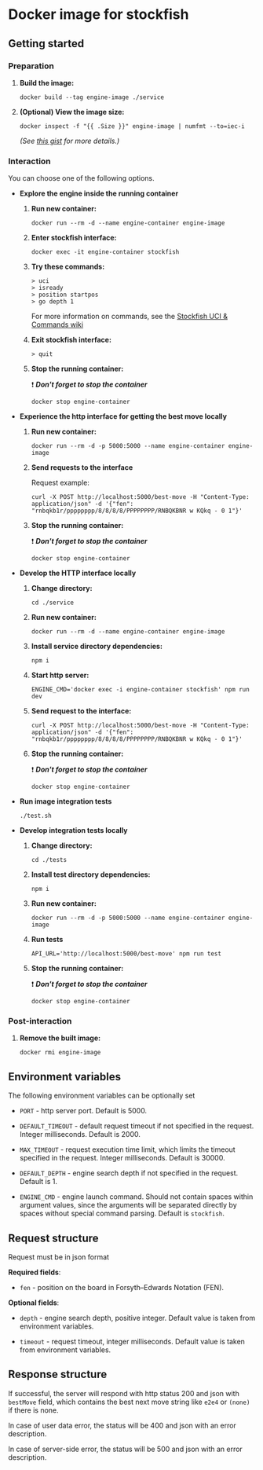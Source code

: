 # Docker image for stockfish

## Getting started

### Preparation

1. **Build the image:**

    ```
    docker build --tag engine-image ./service
    ```

2. **(Optional) View the image size:**

    ```
    docker inspect -f "{{ .Size }}" engine-image | numfmt --to=iec-i
    ```

    *(See [this gist](https://gist.github.com/MichaelSimons/fb588539dcefd9b5fdf45ba04c302db6) for more details.)*

### Interaction

You can choose one of the following options.

* **Explore the engine inside the running container**

    1. **Run new container:**

        ```
        docker run --rm -d --name engine-container engine-image
        ```

    2. **Enter stockfish interface:**

        ```
        docker exec -it engine-container stockfish
        ```

    3. **Try these commands:**

        ```
        > uci
        > isready
        > position startpos
        > go depth 1
        ```

        For more information on commands, see the [Stockfish UCI & Commands wiki](https://github.com/official-stockfish/Stockfish/wiki/UCI-&-Commands)

    4. **Exit stockfish interface:**

        ```
        > quit
        ```

    5. **Stop the running container:**

        ❗ **_Don't forget to stop the container_**

        ```
        docker stop engine-container
        ```

* **Experience the http interface for getting the best move locally**

    1. **Run new container:**

        ```
        docker run --rm -d -p 5000:5000 --name engine-container engine-image
        ```

    2. **Send requests to the interface**

        Request example:

        ```
        curl -X POST http://localhost:5000/best-move -H "Content-Type: application/json" -d '{"fen": "rnbqkb1r/pppppppp/8/8/8/8/PPPPPPPP/RNBQKBNR w KQkq - 0 1"}'
        ```

    3. **Stop the running container:**

        ❗ **_Don't forget to stop the container_**

        ```
        docker stop engine-container
        ```

* **Develop the HTTP interface locally**

    1. **Change directory:**

        ```
        cd ./service
        ```

    2. **Run new container:**

        ```
        docker run --rm -d --name engine-container engine-image
        ```

    3. **Install service directory dependencies:**

        ```
        npm i
        ```

    3. **Start http server:**

        ```
        ENGINE_CMD='docker exec -i engine-container stockfish' npm run dev
        ```

    4. **Send request to the interface:**

        ```
        curl -X POST http://localhost:5000/best-move -H "Content-Type: application/json" -d '{"fen": "rnbqkb1r/pppppppp/8/8/8/8/PPPPPPPP/RNBQKBNR w KQkq - 0 1"}'
        ```

    5. **Stop the running container:**

        ❗ **_Don't forget to stop the container_**

        ```
        docker stop engine-container
        ```

* **Run image integration tests**

    ```
    ./test.sh
    ```

* **Develop integration tests locally**

    1. **Change directory:**

        ```
        cd ./tests
        ```

    2. **Install test directory dependencies:**

        ```
        npm i
        ```

    2. **Run new container:**

        ```
        docker run --rm -d -p 5000:5000 --name engine-container engine-image
        ```

    3. **Run tests**

        ```
        API_URL='http://localhost:5000/best-move' npm run test
        ```

    4. **Stop the running container:**

        ❗ **_Don't forget to stop the container_**

        ```
        docker stop engine-container
        ```

### Post-interaction

1. **Remove the built image:**

    ```
    docker rmi engine-image
    ```

## Environment variables

The following environment variables can be optionally set

* `PORT` - http server port. Default is 5000.

* `DEFAULT_TIMEOUT` - default request timeout if not specified in the request. Integer milliseconds. Default is 2000.

* `MAX_TIMEOUT` - request execution time limit, which limits the timeout specified in the request. Integer milliseconds. Default is 30000.

* `DEFAULT_DEPTH` - engine search depth if not specified in the request. Default is 1.

* `ENGINE_CMD` - engine launch command. Should not contain spaces within argument values, since the arguments will be separated directly by spaces without special command parsing. Default is `stockfish`.

## Request structure

Request must be in json format

**Required fields**:

* `fen` - position on the board in Forsyth–Edwards Notation (FEN).

**Optional fields**:

* `depth` - engine search depth, positive integer. Default value is taken from environment variables.

* `timeout` - request timeout, integer milliseconds. Default value is taken from environment variables.

## Response structure

If successful, the server will respond with http status 200 and json with `bestMove` field, which contains the best next move string like `e2e4` or `(none)` if there is none.

In case of user data error, the status will be 400 and json with an error description.

In case of server-side error, the status will be 500 and json with an error description.
